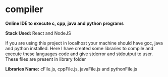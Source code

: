 # compiler

<b>Online IDE to execute c, cpp, java and python programs</b>

<b>Stack Used: </b> React and NodeJS

If you are using this project in localhost your machine should have gcc, java and python installed. 
Here I have created some libraries to compile and execute these languages code and give stderror and stdoutput to user.
These files are present in library folder

<b>Libraries Name:</b> cFile.js, cppFile.js, javaFile.js and pythonFile.js
